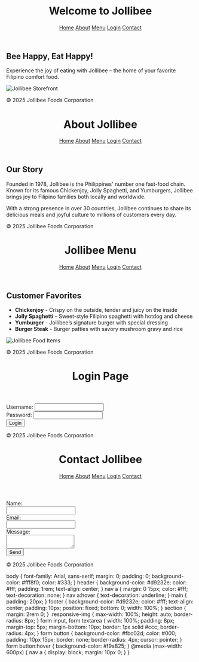 <!DOCTYPE html>
<html lang="en">
<head>
  <meta charset="UTF-8" />
  <meta name="viewport" content="width=device-width, initial-scale=1.0" />
  <title>Jollibee - Home</title>
  <link rel="stylesheet" href="styles.css" />
</head>
<body>
  <header>
    <h1>Welcome to Jollibee</h1>
    <nav>
      <a href="index.html">Home</a>
      <a href="about.html">About</a>
      <a href="products.html">Menu</a>
      <a href="login.html">Login</a>
      <a href="contact.html">Contact</a>
    </nav>
  </header>
  <main>
    <section>
      <h2>Bee Happy, Eat Happy!</h2>
      <p>Experience the joy of eating with Jollibee – the home of your favorite Filipino comfort food.</p>
      <img src="images/homepage-preview.jpg" alt="Jollibee Storefront" class="responsive-img">
    </section>
  </main>
  <footer>
    <p>&copy; 2025 Jollibee Foods Corporation</p>
  </footer>
</body>
</html>

<!-- File: about.html -->
<!DOCTYPE html>
<html lang="en">
<head>
  <meta charset="UTF-8" />
  <meta name="viewport" content="width=device-width, initial-scale=1.0" />
  <title>About Jollibee</title>
  <link rel="stylesheet" href="styles.css" />
</head>
<body>
  <header>
    <h1>About Jollibee</h1>
    <nav>
      <a href="index.html">Home</a>
      <a href="about.html">About</a>
      <a href="products.html">Menu</a>
      <a href="login.html">Login</a>
      <a href="contact.html">Contact</a>
    </nav>
  </header>
  <main>
    <section>
      <h2>Our Story</h2>
      <p>Founded in 1978, Jollibee is the Philippines' number one fast-food chain. Known for its famous Chickenjoy, Jolly Spaghetti, and Yumburgers, Jollibee brings joy to Filipino families both locally and worldwide.</p>
      <p>With a strong presence in over 30 countries, Jollibee continues to share its delicious meals and joyful culture to millions of customers every day.</p>
    </section>
  </main>
  <footer>
    <p>&copy; 2025 Jollibee Foods Corporation</p>
  </footer>
</body>
</html>

<!-- File: products.html -->
<!DOCTYPE html>
<html lang="en">
<head>
  <meta charset="UTF-8" />
  <meta name="viewport" content="width=device-width, initial-scale=1.0" />
  <title>Jollibee Menu</title>
  <link rel="stylesheet" href="styles.css" />
</head>
<body>
  <header>
    <h1>Jollibee Menu</h1>
    <nav>
      <a href="index.html">Home</a>
      <a href="about.html">About</a>
      <a href="products.html">Menu</a>
      <a href="login.html">Login</a>
      <a href="contact.html">Contact</a>
    </nav>
  </header>
  <main>
    <section>
      <h2>Customer Favorites</h2>
      <ul>
        <li><strong>Chickenjoy</strong> - Crispy on the outside, tender and juicy on the inside</li>
        <li><strong>Jolly Spaghetti</strong> - Sweet-style Filipino spaghetti with hotdog and cheese</li>
        <li><strong>Yumburger</strong> - Jollibee’s signature burger with special dressing</li>
        <li><strong>Burger Steak</strong> - Burger patties with savory mushroom gravy and rice</li>
      </ul>
      <img src="images/services-sample.jpg" alt="Jollibee Food Items" class="responsive-img">
    </section>
  </main>
  <footer>
    <p>&copy; 2025 Jollibee Foods Corporation</p>
  </footer>
</body>
</html>

<!-- File: login.html -->
<!DOCTYPE html>
<html lang="en">
<head>
  <meta charset="UTF-8" />
  <meta name="viewport" content="width=device-width, initial-scale=1.0" />
  <title>Login to Jollibee</title>
  <link rel="stylesheet" href="styles.css" />
  <script>
    function login() {
      const username = document.getElementById("username").value;
      const password = document.getElementById("password").value;
      if (username === "admin" && password === "jollibee") {
        alert("Login successful!");
        window.location.href = "index.html";
      } else {
        alert("Invalid login credentials.");
      }
    }
  </script>
</head>
<body>
  <header>
    <h1>Login Page</h1>
  </header>
  <main>
    <section>
      <label>Username: <input type="text" id="username" /></label><br />
      <label>Password: <input type="password" id="password" /></label><br />
      <button onclick="login()">Login</button>
    </section>
  </main>
  <footer>
    <p>&copy; 2025 Jollibee Foods Corporation</p>
  </footer>
</body>
</html>

<!-- File: contact.html -->
<!DOCTYPE html>
<html lang="en">
<head>
  <meta charset="UTF-8" />
  <meta name="viewport" content="width=device-width, initial-scale=1.0" />
  <title>Contact Jollibee</title>
  <link rel="stylesheet" href="styles.css" />
</head>
<body>
  <header>
    <h1>Contact Jollibee</h1>
    <nav>
      <a href="index.html">Home</a>
      <a href="about.html">About</a>
      <a href="products.html">Menu</a>
      <a href="login.html">Login</a>
      <a href="contact.html">Contact</a>
    </nav>
  </header>
  <main>
    <section>
      <form>
        <label>Name:<br /><input type="text" name="name" required></label><br />
        <label>Email:<br /><input type="email" name="email" required></label><br />
        <label>Message:<br /><textarea name="message" required></textarea></label><br />
        <button type="submit">Send</button>
      </form>
    </section>
  </main>
  <footer>
    <p>&copy; 2025 Jollibee Foods Corporation</p>
  </footer>
</body>
</html>

<!-- File: styles.css -->
body {
  font-family: Arial, sans-serif;
  margin: 0;
  padding: 0;
  background-color: #fff8f0;
  color: #333;
}
header {
  background-color: #d9232e;
  color: #fff;
  padding: 1rem;
  text-align: center;
}
nav a {
  margin: 0 15px;
  color: #fff;
  text-decoration: none;
}
nav a:hover {
  text-decoration: underline;
}
main {
  padding: 20px;
}
footer {
  background-color: #d9232e;
  color: #fff;
  text-align: center;
  padding: 10px;
  position: fixed;
  bottom: 0;
  width: 100%;
}
section {
  margin: 2rem 0;
}
.responsive-img {
  max-width: 100%;
  height: auto;
  border-radius: 8px;
}
form input, form textarea {
  width: 100%;
  padding: 8px;
  margin-top: 5px;
  margin-bottom: 10px;
  border: 1px solid #ccc;
  border-radius: 4px;
}
form button {
  background-color: #fbc02d;
  color: #000;
  padding: 10px 15px;
  border: none;
  border-radius: 4px;
  cursor: pointer;
}
form button:hover {
  background-color: #f9a825;
}
@media (max-width: 600px) {
  nav a {
    display: block;
    margin: 10px 0;
  }
}
